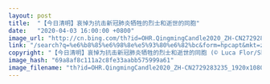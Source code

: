 ```yaml
---
layout: post
title:  "【今日清明】哀悼为抗击新冠肺炎牺牲的烈士和逝世的同胞"
date:   "2020-04-03 16:00:00 +0800"
image_url: "http://cn.bing.com/th?id=OHR.QingmingCandle2020_ZH-CN2729283235_1920x1080.jpg&rf=LaDigue_1920x1080.jpg&pid=hp"
link: "/search?q=%e6%b8%85%e6%98%8e%e5%93%80%e6%82%bc&form=hpcapt&mkt=zh-cn"
copyright: "【今日清明】哀悼为抗击新冠肺炎牺牲的烈士和逝世的同胞 (© Luca Flor/Shutterstock)"
image_hash: "69a8af8c111a2c8fe33aabb575999a61"
image_filename: "th?id=OHR.QingmingCandle2020_ZH-CN2729283235_1920x1080.jpg&rf=LaDigue_1920x1080.jpg&pid=hp"
---
```

